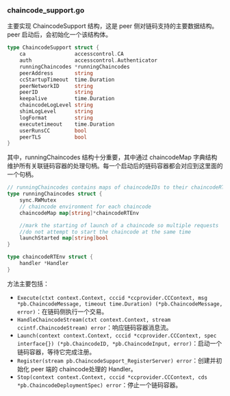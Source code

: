 ### chaincode\_support.go

主要实现 ChaincodeSupport 结构，这是 peer 侧对链码支持的主要数据结构。peer 启动后，会初始化一个该结构体。

```go
type ChaincodeSupport struct {
	ca                accesscontrol.CA
	auth              accesscontrol.Authenticator
	runningChaincodes *runningChaincodes
	peerAddress       string
	ccStartupTimeout  time.Duration
	peerNetworkID     string
	peerID            string
	keepalive         time.Duration
	chaincodeLogLevel string
	shimLogLevel      string
	logFormat         string
	executetimeout    time.Duration
	userRunsCC        bool
	peerTLS           bool
}
```

其中，runningChaincodes 结构十分重要，其中通过 chaincodeMap 字典结构维护所有关联链码容器的处理句柄。每一个启动后的链码容器都会对应到这里面的一个句柄。

```go
// runningChaincodes contains maps of chaincodeIDs to their chaincodeRTEs
type runningChaincodes struct {
    sync.RWMutex
    // chaincode environment for each chaincode
    chaincodeMap map[string]*chaincodeRTEnv

    //mark the starting of launch of a chaincode so multiple requests
    //do not attempt to start the chaincode at the same time
    launchStarted map[string]bool
}

type chaincodeRTEnv struct {
    handler *Handler
}
```

方法主要包括：

* `Execute(ctxt context.Context, cccid *ccprovider.CCContext, msg *pb.ChaincodeMessage, timeout time.Duration) (*pb.ChaincodeMessage, error)`：在链码侧执行一个交易。
* `HandleChaincodeStream(ctxt context.Context, stream ccintf.ChaincodeStream) error`：响应链码容器消息流。
* `Launch(context context.Context, cccid *ccprovider.CCContext, spec interface{}) (*pb.ChaincodeID, *pb.ChaincodeInput, error)`：启动一个链码容器，等待它完成注册。
* `Register(stream pb.ChaincodeSupport_RegisterServer) error`：创建并初始化 peer 端的 chaincode处理的 Handler。
* `Stop(context context.Context, cccid *ccprovider.CCContext, cds *pb.ChaincodeDeploymentSpec) error`：停止一个链码容器。



